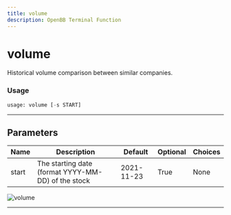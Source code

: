 ```yaml
---
title: volume
description: OpenBB Terminal Function
---
```


# volume

Historical volume comparison between similar companies.

### Usage

```python
usage: volume [-s START]
```

---

## Parameters

| Name | Description | Default | Optional | Choices |
| ---- | ----------- | ------- | -------- | ------- |
| start | The starting date (format YYYY-MM-DD) of the stock | 2021-11-23 | True | None |

![volume](https://user-images.githubusercontent.com/46355364/154074657-72976b1a-fc27-4917-8d43-95f5b54da32e.png)

---
